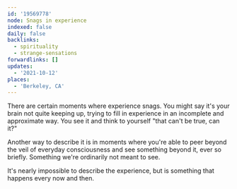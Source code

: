 ```yaml
---
id: '19569778'
node: Snags in experience
indexed: false
daily: false
backlinks:
  - spirituality
  - strange-sensations
forwardlinks: []
updates:
  - '2021-10-12'
places:
  - 'Berkeley, CA'
---
```

There are certain moments where experience snags. You might say it's your brain not quite keeping up, trying to fill in experience in an incomplete and approximate way. You see it and think to yourself "that can't be true, can it?" 

Another way to describe it is in moments where you're able to peer beyond the veil of everyday consciousness and see something beyond it, ever so briefly. Something we're ordinarily not meant to see. 

It's nearly impossible to describe the experience, but is something that happens every now and then.  
